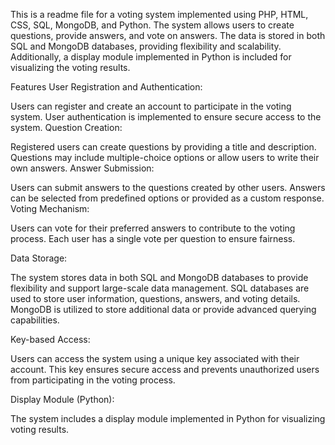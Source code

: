 
This is a readme file for a voting system implemented using PHP, HTML, CSS, SQL, MongoDB, and Python. The system allows users to create questions, provide answers, and vote on answers. The data is stored in both SQL and MongoDB databases, providing flexibility and scalability. Additionally, a display module implemented in Python is included for visualizing the voting results.

Features User Registration and Authentication:

Users can register and create an account to participate in the voting system. User authentication is implemented to ensure secure access to the system. Question Creation:

Registered users can create questions by providing a title and description. Questions may include multiple-choice options or allow users to write their own answers. Answer Submission:

Users can submit answers to the questions created by other users. Answers can be selected from predefined options or provided as a custom response. Voting Mechanism:

Users can vote for their preferred answers to contribute to the voting process. Each user has a single vote per question to ensure fairness.

Data Storage:

The system stores data in both SQL and MongoDB databases to provide flexibility and support large-scale data management. SQL databases are used to store user information, questions, answers, and voting details. MongoDB is utilized to store additional data or provide advanced querying capabilities.

Key-based Access:

Users can access the system using a unique key associated with their account. This key ensures secure access and prevents unauthorized users from participating in the voting process. 

Display Module (Python):

The system includes a display module implemented in Python for visualizing voting results.
